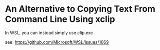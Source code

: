 # An Alternative to Copying Text From Command Line Using xclip
In WSL, you can instead simply use clip.exe

see: https://github.com/Microsoft/WSL/issues/1069

